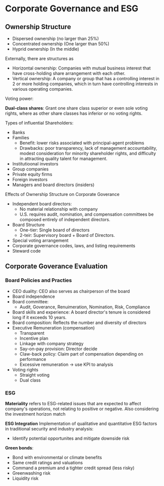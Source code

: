 # Corporate Governance and ESG

## Ownership Structure

* Dispersed ownership (no larger than $25\%$)
* Concentrated ownership (One larger than $50\%$)
* Hyprid ownership (In the middle)

Externally, there are structures as

* Horizontal ownership: Companies with mutual business interest that have cross-holding share arrangement with each other.
* Vertical ownership: A company or group that has a controlling interest in 2 or more holding companies, which in turn have controlling interests in various operating companies.

Voting power:

**Dual-class shares**: Grant one share class superior or even sole voting rights, where as other share classes has inferior or no voting rights. 

Types of influential Shareholders:

* Banks
* Families
  * Benefit: lower risks associated with principal-agent problems
  * Drawbacks: poor transparency, lack of management accountability, modest consideration for minority shareholder rights, and difficulty in attracting quality talent for management.
* Institutioonal investors
* Group companies
*  Private equity firms
* Foreign investors
* Managers and board directors (insiders)

Effects of Ownership Structure on Corporate Goverance

* Independent board directors:
  * No material relationship with company
  * U.S. requires audit, nomination, and compensation committees be composed entirely of independent directors.
* Board Structure
  * One-tier: Single board of directors
  * 2-teir: Supervisory board + Board of Directors.
* Special voting arrangement
* Corporate governance codes, laws, and listing requirements
* Steward code

## Corporate Goverance Evaluation 

### Board Policies and Practies

* CEO duality: CEO also serves as chairperson of the board
* Board independence 
* Board committee:
  * Audit, Goverance, Renuimeration, Nomination, Risk, Compliance
* Board skills and experience: A board director's tenure is considered long if it exceeds 10 years.
* Board composition: Reflects the number and diversity of directors
* Executive Remuneration (compensation)
  * Transparent
  * Incentive plan
  * Linkage with company strategy
  * Say-on-pay provision: Director decide
  * Claw-back policy: Claim part of compensation depending on performance
  * Excessive remuneration $\to$ use KPI to analysis
* Voting rights
  * Straight voting
  * Dual class

### ESG

**Materiality** refers to ESG-related issues that are expected to affect company's operations, not relating to positive or negative. Also considering the investment horizon match

**ESG Integration** Implementation of qualitative and quantitative ESG factors in traditional security and industry analysis:

* Identify potential opportunites and mitigate downside risk

**Green bonds**:

* Bond with environmental or climate benefits 
* Same credit ratings and valuations
* Command a premium and a tighter credit spread (less risky)
* Greenwashing risk
* Liquidity risk





